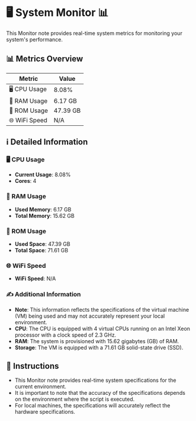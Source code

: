 
# 🖥️ System Monitor 📊

This Monitor note provides real-time system metrics for monitoring your system's performance.

## 📊 Metrics Overview

| Metric                    | Value             |
| ------------------------- | ----------------- |
| 🖥️ CPU Usage              | 8.08%       |
| 💾 RAM Usage              | 6.17 GB       |
| 💽 ROM Usage              | 47.39 GB       |
| 🌐 WiFi Speed             | N/A      |

## ℹ️ Detailed Information

### 🖥️ CPU Usage

- **Current Usage**: 8.08%
- **Cores**: 4

### 💾 RAM Usage

- **Used Memory**: 6.17 GB
- **Total Memory**: 15.62 GB

### 💽 ROM Usage

- **Used Space**: 47.39 GB
- **Total Space**: 71.61 GB

### 🌐 WiFi Speed

- **WiFi Speed**: N/A


### ✍️ Additional Information

- **Note**: This information reflects the specifications of the virtual machine (VM) being used and may not accurately represent your local environment.
- **CPU**: The CPU is equipped with  4 virtual CPUs running on an Intel Xeon processor with a clock speed of 2.3 GHz.
- **RAM**: The system is provisioned with 15.62 gigabytes (GB) of RAM.
- **Storage**: The VM is equipped with a 71.61 GB solid-state drive (SSD).

## 📝 Instructions

- This Monitor note provides real-time system specifications for the current environment.
- It is important to note that the accuracy of the specifications depends on the environment where the script is executed.
- For local machines, the specifications will accurately reflect the hardware specifications.
